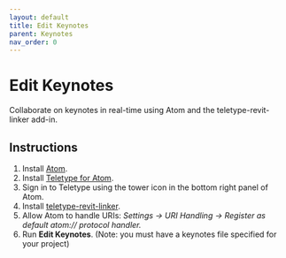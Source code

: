 ```yaml
---
layout: default
title: Edit Keynotes 
parent: Keynotes
nav_order: 0 
---
```


# Edit Keynotes
Collaborate on keynotes in real-time using Atom and the teletype-revit-linker
add-in.

## Instructions
1. Install [Atom](https://atom.io/).
2. Install [Teletype for Atom](https://atom.io/packages/teletype).
3. Sign in to Teletype using the tower icon in the bottom right panel of Atom.
3. Install [teletype-revit-linker](https://atom.io/packages/teletype-revit-linker).
4. Allow Atom to handle URIs: _Settings → URI Handling → Register as default atom:// protocol handler._
5. Run **Edit Keynotes**. (Note: you must have a keynotes file specified for 
your project)